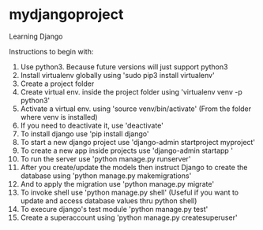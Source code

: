 # mydjangoproject


Learning Django


Instructions to begin with:

1. Use python3. Because future versions will just support python3
2. Install virtualenv globally using 'sudo pip3 install virtualenv'
3. Create a project folder
4. Create virtual env. inside the project folder using 'virtualenv venv -p python3'
5. Activate a virtual env. using 'source venv/bin/activate' (From the folder where venv is installed)
6. If you need to deactivate it, use 'deactivate'
7. To install django use 'pip install django'
8. To start a new django project use 'django-admin startproject myproject'
9. To create a new app inside projects use 'django-admin startapp <app-name>'
10. To run the server use 'python manage.py runserver'
11. After you create/update the models then instruct Django to create the database using 'python manage.py makemigrations'
12. And to apply the migration use 'python manage.py migrate'
13. To invoke shell use 'python manage.py shell' (Useful if you want to update and access database values thru python shell)
14. To execure django's test module 'python manage.py test'
15. Create a superaccount using 'python manage.py createsuperuser'
